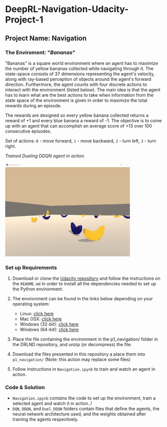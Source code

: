 # DeepRL-Navigation-Udacity-Project-1
## Project Name: Navigation

### __The Enviroment__: "_Bananas_"

"Bananas" is a square world environment where an agent has to maximize the number of yellow bananas collected while navigating through it. The state-space consists of 37 dimensions representing the agent's velocity, along with ray-based perception of objects around the agent's forward direction. Furthermore, the agent counts with four discrete actions to interact with the environment (listed below). The main idea is that the agent has to learn what are the best actions to take when information from the state space of the environment is given in order to maximize the total rewards during an episode.

The rewards are designed so every yellow banana collected returns a reward of +1 and every blue banana a reward of -1. The objective is to come up with an agent that can accomplish an average score of +13 over 100 consecutive episodes.

Set of actions:
`0` - move forward,  `1` - move backward,  `2` - turn left,  `3` - turn right.
    
  _Trained Dueling DDQN agent in action._
  
![Dueling DDQN Agent](https://github.com/Atrach/Deep_Reinforcement_Learning_Udacity/blob/master/Project%201/Agent_Duel_DDQN.gif)

### __Set up Requirements__
  
1) Download or clone the [Udacity repository](https://github.com/udacity/deep-reinforcement-learning#dependencies) and follow the instructions on the `README.md` in order to install all the dependencies needed to set up the Python environment.

2) The environment can be found in the links below depending on your operating system:

    -  Linux: [click here](https://s3-us-west-1.amazonaws.com/udacity-drlnd/P1/Banana/Banana_Linux.zip)
    -  Mac OSX: [click here](https://s3-us-west-1.amazonaws.com/udacity-drlnd/P1/Banana/Banana.app.zip)
    -  Windows (32-bit): [click here](https://s3-us-west-1.amazonaws.com/udacity-drlnd/P1/Banana/Banana_Windows_x86.zip)
    -  Windows (64-bit): [click here](https://s3-us-west-1.amazonaws.com/udacity-drlnd/P1/Banana/Banana_Windows_x86_64.zip)

3) Place the file containing the environment in the p1_navigation/ folder in the DRLND repository, and unzip (or decompress) the file.

4) Download the files presented in this repository a place them into `p1_navigation/` (Note: this action may replace some files)

5) Follow instructions in `Navigation.ipynb` to train and watch an agent in action.

### __Code & Solution__

- `Navigation.ipynb` contains the code to set up the environment, train a selected agent and watch it in action..!
- `DQN`, `DDQN`, and `Duel_DDQN` folders contain files that define the agents, the neural network architecture used, and the weights obtained after training the agents respectively.

